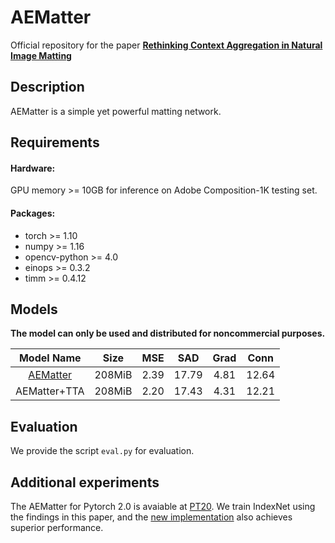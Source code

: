 # AEMatter 

Official repository for the paper [**Rethinking Context Aggregation in Natural Image Matting**](https://arxiv.org/abs/2304.01171)

## Description

AEMatter is a simple yet powerful matting network.

## Requirements
#### Hardware:

GPU memory >= 10GB for inference on Adobe Composition-1K testing set.

#### Packages:

- torch >= 1.10
- numpy >= 1.16
- opencv-python >= 4.0
- einops >= 0.3.2
- timm >= 0.4.12

## Models
**The model can only be used and distributed for noncommercial purposes.** 

| Model Name  |   Size   | MSE | SAD | Grad | Conn |
| :------------: |:-----------:| :----:|:---:|:---:|:---:|
| [AEMatter](https://mega.nz/file/KEpGxAjK#8xc2G0r1_q4hguypTdfFWEo8a0ah9NcCGs9PMjXdjqU) | 208MiB | 2.39 | 17.79 | 4.81 | 12.64 |
| AEMatter+TTA | 208MiB | 2.20 | 17.43 | 4.31 | 12.21 |

## Evaluation
We provide the script `eval.py`  for evaluation.

## Additional experiments

The AEMatter for Pytorch 2.0 is avaiable at [PT20](https://github.com/QLYoo/AEMatter/tree/PT20). We train IndexNet using the findings in this paper, and the [new implementation](https://github.com/QLYoo/YAIndexNet) also achieves superior performance.

